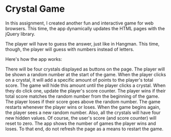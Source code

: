 # Crystal Game
In this assignment, I created another fun and interactive game for web browsers. This time, the app dynamically updates the HTML pages with the jQuery library.


The player will have to guess the answer, just like in Hangman. This time, though, the player will guess with numbers instead of letters.

Here's how the app works:

There will be four crystals displayed as buttons on the page.
The player will be shown a random number at the start of the game.
When the player clicks on a crystal, it will add a specific amount of points to the player's total score.
The game will hide this amount until the player clicks a crystal.
When they do click one, update the player's score counter.
The player wins if their total score matches the random number from the beginning of the game.
The player loses if their score goes above the random number.
The game restarts whenever the player wins or loses.
When the game begins again, the player sees a new random number. Also, all the crystals will have four new hidden values. Of course, the user's score (and score counter) will reset to zero.
The app shows the number of games the player wins and loses. To that end, do not refresh the page as a means to restart the game.
